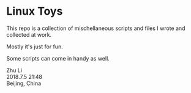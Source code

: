 # Linux Toys
This repo is a collection of mischellaneous scripts and files I wrote and collected at work.

Mostly it's just for fun.

Some scripts can come in handy as well.

Zhu Li<br/>
2018.7.5 21:48<br/>
Beijing, China<br/>
